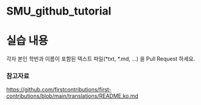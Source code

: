 ﻿# SMU_github_tutorial

# 실습 내용
각자 본인 학번과 이름이 포함된 텍스트 파일(*txt, *.md, ...) 을 Pull Request 하세요.

### 참고자료
https://github.com/firstcontributions/first-contributions/blob/main/translations/README.ko.md

